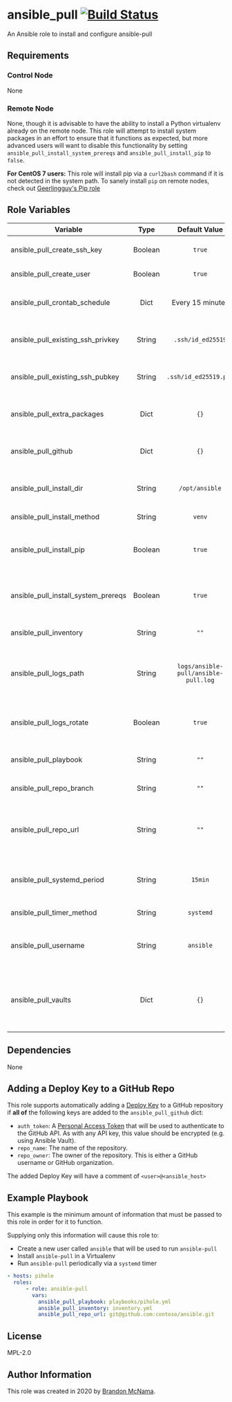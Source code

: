 # ansible_pull [![Build Status](https://github.com/DWSR/ansible-pull/workflows/CI/badge.svg?branch=master)](https://github.com/DWSR/ansible-pull/actions?query=workflow%3ACI)

An Ansible role to install and configure ansible-pull

## Requirements

### Control Node

None

### Remote Node

None, though it is advisable to have the ability to install a Python virtualenv
already on the remote node. This role will attempt to install system packages
in an effort to ensure that it functions as expected, but more advanced users
will want to disable this functionality by setting
`ansible_pull_install_system_prereqs` and `ansible_pull_install_pip` to `false`.

**For CentOS 7 users:** This role will install pip via a `curl2bash` command if
it is not detected in the system path. To sanely install `pip` on remote nodes,
check out [Geerlingguy's Pip role](https://galaxy.ansible.com/geerlingguy/pip)

## Role Variables

| Variable                            |   Type  |              Default Value            | Description |
|-------------------------------------|:-------:|:-------------------------------------:|-------------|
| ansible_pull_create_ssh_key         | Boolean |                 `true`                | Whether or not to create an SSH key if not also creating a user. Ignored if `ansible_pull_create_user` is `true`. |
| ansible_pull_create_user            | Boolean |                 `true`                | Whether or not to create a system user for Ansible to run under. |
| ansible_pull_crontab_schedule       | Dict    |            Every 15 minutes           | The crontab schedule to use if `ansible_pull_timer_method` is set to `cron`. Uses the same argument names as the [cron module](https://docs.ansible.com/ansible/latest/modules/cron_module.html) |
| ansible_pull_existing_ssh_privkey   | String  | `.ssh/id_ed25519` | The path to an existing SSH private key to use. This path is relative to the home directory of the account used to connect to the remote node. |
| ansible_pull_existing_ssh_pubkey    | String  | `.ssh/id_ed25519.pub` | The path to an existing SSH public key to use. This is only used when adding a deploy key to a GitHub repository. |
| ansible_pull_extra_packages         | Dict    | `{}` | Extra PyPI packages to install when `ansible_pull_install_method` is set to `venv`. The key is the package name and the value is the version |
| ansible_pull_github                 | Dict    | `{}` | Used for automatically adding a deploy key to a GitHub repository. See [Adding a Deploy Key to a GitHub repo](#adding-a-deploy-key-to-a-github-repo)|
| ansible_pull_install_dir            | String  | `/opt/ansible` | The directory to install Ansible into. If `ansible_pull_create_user` is `true`, this will be used as the home directory for the created user. |
| ansible_pull_install_method         | String  | `venv` | How to install Ansible. Currently only `venv` is supported. |
| ansible_pull_install_pip            | Boolean | `true` | Whether or not to install Pip via `curl2bash` under CentOS 7. If set to `false`, `pip` must be present in the system path otherwise this role will fail. |
| ansible_pull_install_system_prereqs | Boolean | `true` | Whether or not to install system packages to satisfy prerequisites of this module. See `vars/main.yml` for a list of packages that will be installed. |
| ansible_pull_inventory              | String  | `""` | The inventory file to pass to `ansible-pull`. Path is relative to the repository root. |
| ansible_pull_logs_path              | String  | `logs/ansible-pull/ansible-pull.log`  | The path to the log file that will be generated when `ansible_pull_timer_method` is set to a value other than `systemd`. Interpreted as relative to `ansible_pull_install_dir` |
| ansible_pull_logs_rotate            | Boolean | `true` | Whether or not to place a `logrotate` config file into `/etc/logrotate.d`. Ignored if `ansible_pull_timer_method` is set to `systemd`. Requires `become`. |
| ansible_pull_playbook               | String  | `""` | The playbook file to pass to `ansible-pull`. Path is relative to the repository root. |
| ansible_pull_repo_branch            | String  | `""` | The repository branch to use for `ansible-pull`. Can be any valid Git ref. |
| ansible_pull_repo_url               | String  | `""` | The URL to the repository to pass to `ansible-pull`. When using an SSH URL, authentication will use the role-created private key or the path in `ansible_pull_existing_ssh_privkey`.
| ansible_pull_systemd_period         | String  | `15min` | When `ansible_pull_timer_method` is set to `systemd`, this is used as the period between runs. Takes any value systemd considers valid for `OnUnitActiveSec`. |
| ansible_pull_timer_method           | String  | `systemd` | The timer method to use. Currently supports either `systemd` or `cron`. |
| ansible_pull_username               | String  | `ansible` | The username of the user that `ansible-pull` will be run as. Will be created or updated if `ansible_pull_create_user` is set to `true`. |
| ansible_pull_vaults                 | Dict    | `{}` | The Ansible Vault identities and passphrases to save to the node. The key is the identity name and the value is the passphrase, which will be saved to a file. These Vault identities will be passed to `ansible-pull` via `--vault-id`. |

## Dependencies

None

## Adding a Deploy Key to a GitHub Repo

This role supports automatically adding a
[Deploy Key](https://github.blog/2015-06-16-read-only-deploy-keys/) to a GitHub
repository if **all of** the following keys are added to the
`ansible_pull_github` dict:

* `auth_token`: A [Personal Access Token](https://help.github.com/en/github/authenticating-to-github/creating-a-personal-access-token-for-the-command-line)
  that will be used to authenticate to the GitHub API. As with any API key, this
  value should be encrypted (e.g. using Ansible Vault).
* `repo_name`: The name of the repository.
* `repo_owner`: The owner of the repository. This is either a GitHub username or
  GitHub organization.

The added Deploy Key will have a comment of `<user>@<ansible_host>`

## Example Playbook

This example is the minimum amount of information that must be passed to this
role in order for it to function.

Supplying only this information will cause this role to:

* Create a new user called `ansible` that will be used to run `ansible-pull`
* Install `ansible-pull` in a Virtualenv
* Run `ansible-pull` periodically via a `systemd` timer

```yaml
- hosts: pihole
  roles:
      - role: ansible-pull
        vars:
          ansible_pull_playbook: playbooks/pihole.yml
          ansible_pull_inventory: inventory.yml
          ansible_pull_repo_url: git@github.com:contoso/ansible.git
```

## License

MPL-2.0

## Author Information

This role was created in 2020 by [Brandon McNama](https://github.com/dwsr).
